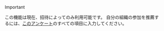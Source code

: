 > [!IMPORTANT]
> この機能は現在、招待によってのみ利用可能です。 自分の組織の参加を推薦するには、[このアンケート](https://aka.ms/ax2012upgrade)のすべての項目に入力してください。 
